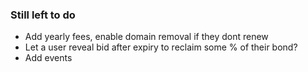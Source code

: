 ### Still left to do

* Add yearly fees, enable domain removal if they dont renew
* Let a user reveal bid after expiry to reclaim some % of their bond?
* Add events
